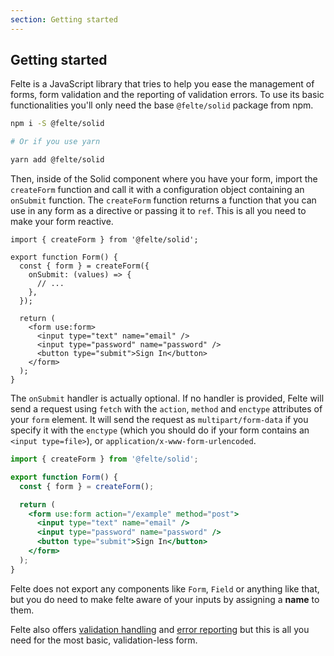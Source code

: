 ```yaml
---
section: Getting started
---
```


## Getting started

Felte is a JavaScript library that tries to help you ease the management of forms, form validation and the reporting of validation errors. To use its basic functionalities you'll only need the base `@felte/solid` package from npm.

```sh
npm i -S @felte/solid

# Or if you use yarn

yarn add @felte/solid
```

Then, inside of the Solid component where you have your form, import the `createForm` function and call it with a configuration object containing an `onSubmit` function. The `createForm` function returns a function that you can use in any form as a directive or passing it to `ref`. This is all you need to make your form reactive.

```tsx
import { createForm } from '@felte/solid';

export function Form() {
  const { form } = createForm({
    onSubmit: (values) => {
      // ...
    },
  });

  return (
    <form use:form>
      <input type="text" name="email" />
      <input type="password" name="password" />
      <button type="submit">Sign In</button>
    </form>
  );
}
```

The `onSubmit` handler is actually optional. If no handler is provided, Felte will send a request using `fetch` with the `action`, `method` and `enctype` attributes of your `form` element. It will send the request as `multipart/form-data` if you specify it with the `enctype` (which you should do if your form contains an `<input type=file>`), or `application/x-www-form-urlencoded`.

```jsx
import { createForm } from '@felte/solid';

export function Form() {
  const { form } = createForm();

  return (
    <form use:form action="/example" method="post">
      <input type="text" name="email" />
      <input type="password" name="password" />
      <button type="submit">Sign In</button>
    </form>
  );
}
```

Felte does not export any components like `Form`, `Field` or anything like that, but you do need to make felte aware of your inputs by assigning a **name** to them.

Felte also offers [validation handling](/docs/solid/validation) and [error reporting](/docs/solid/reporters) but this is all you need for the most basic, validation-less form.
